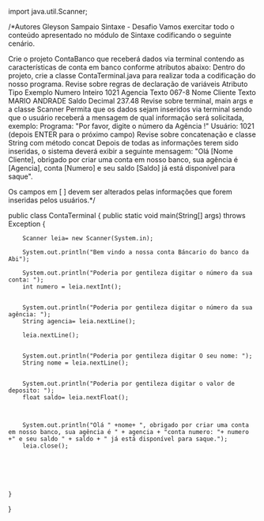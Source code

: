 import java.util.Scanner;



/*Autores
Gleyson Sampaio
Sintaxe - Desafio
Vamos exercitar todo o conteúdo apresentado no módulo de Sintaxe codificando o seguinte cenário.

Crie o projeto ContaBanco que receberá dados via terminal contendo as características de conta em banco conforme atributos abaixo:
Dentro do projeto, crie a classe ContaTerminal.java para realizar toda a codificação do nosso programa.
Revise sobre regras de declaração de variáveis
Atributo	Tipo	Exemplo
Numero	Inteiro	1021
Agencia	Texto	067-8
Nome Cliente	Texto	MARIO ANDRADE
Saldo	Decimal	237.48
Revise sobre terminal, main args e a classe Scanner
Permita que os dados sejam inseridos via terminal sendo que o usuário receberá a mensagem de qual informação será solicitada, exemplo:
Programa: "Por favor, digite o número da Agência !"
Usuário: 1021 (depois ENTER para o próximo campo)
Revise sobre concatenação e classe String com método concat
Depois de todas as informações terem sido inseridas, o sistema deverá exibir a seguinte mensagem:
"Olá [Nome Cliente], obrigado por criar uma conta em nosso banco, sua agência é [Agencia], conta [Numero] e seu saldo [Saldo] já está disponível para saque".

Os campos em [ ] devem ser alterados pelas informações que forem inseridas pelos usuários.*/

public class ContaTerminal {
    public static void main(String[] args) throws Exception {

        Scanner leia= new Scanner(System.in);

        System.out.println("Bem vindo a nossa conta Báncario do banco da Abi");

        System.out.println("Poderia por gentileza digitar o número da sua conta: ");
        int numero = leia.nextInt();
       

        System.out.println("Poderia por gentileza digitar o número da sua agência: ");
        String agencia= leia.nextLine();

        leia.nextLine();
        

        System.out.println("Poderia por gentileza digitar O seu nome: ");
        String nome = leia.nextLine();
        

        System.out.println("Poderia por gentileza digitar o valor de deposito: ");
        float saldo= leia.nextFloat();
        

        
        System.out.println("Olá " +nome+ ", obrigado por criar uma conta em nosso banco, sua agência é " + agencia + "conta numero: "+ numero +" e seu saldo " + saldo + " já está disponível para saque.");
        leia.close();






    }
}

